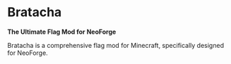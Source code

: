 # Bratacha

**The Ultimate Flag Mod for NeoForge**

Bratacha is a comprehensive flag mod for Minecraft, specifically designed for NeoForge.
